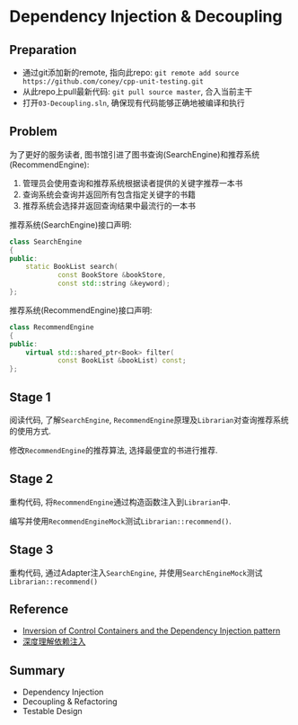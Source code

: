 Dependency Injection & Decoupling
===========
## Preparation
* 通过git添加新的remote, 指向此repo: `git remote add source https://github.com/coney/cpp-unit-testing.git`
* 从此repo上pull最新代码: `git pull source master`, 合入当前主干
* 打开`03-Decoupling.sln`, 确保现有代码能够正确地被编译和执行

## Problem
为了更好的服务读者, 图书馆引进了图书查询(SearchEngine)和推荐系统(RecommendEngine):

1. 管理员会使用查询和推荐系统根据读者提供的关键字推荐一本书
2. 查询系统会查询并返回所有包含指定关键字的书籍
3. 推荐系统会选择并返回查询结果中最流行的一本书

推荐系统(SearchEngine)接口声明:
``` c++
class SearchEngine
{
public:
    static BookList search(
			const BookStore &bookStore,
			const std::string &keyword);
};
```
推荐系统(RecommendEngine)接口声明:
``` c++
class RecommendEngine
{
public:
    virtual std::shared_ptr<Book> filter(
			const BookList &bookList) const;
};
```

## Stage 1
阅读代码, 了解`SearchEngine`, `RecommendEngine`原理及`Librarian`对查询推荐系统的使用方式.

修改`RecommendEngine`的推荐算法, 选择最便宜的书进行推荐.

## Stage 2
重构代码, 将`RecommendEngine`通过构造函数注入到`Librarian`中.

编写并使用`RecommendEngineMock`测试`Librarian::recommend()`.

## Stage 3
重构代码, 通过Adapter注入`SearchEngine`, 并使用`SearchEngineMock`测试`Librarian::recommend()`

## Reference
* [Inversion of Control Containers and the Dependency Injection pattern](http://www.martinfowler.com/articles/injection.html)
* [深度理解依赖注入](http://www.cnblogs.com/xingyukun/archive/2007/10/20/931331.html)

## Summary
* Dependency Injection
* Decoupling & Refactoring
* Testable Design
